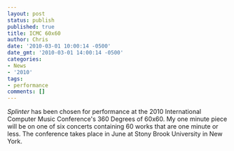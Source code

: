 ```yaml
---
layout: post
status: publish
published: true
title: ICMC 60x60
author: Chris
date: '2010-03-01 10:00:14 -0500'
date_gmt: '2010-03-01 14:00:14 -0500'
categories:
- News
- '2010'
tags:
- performance
comments: []
---
```

*Splinter* has been chosen for performance at the 2010 International Computer Music Conference's 360 Degrees of 60x60. My one minute piece will be on one of six concerts containing 60 works that are one minute or less. The conference takes place in June at Stony Brook University in New York.

